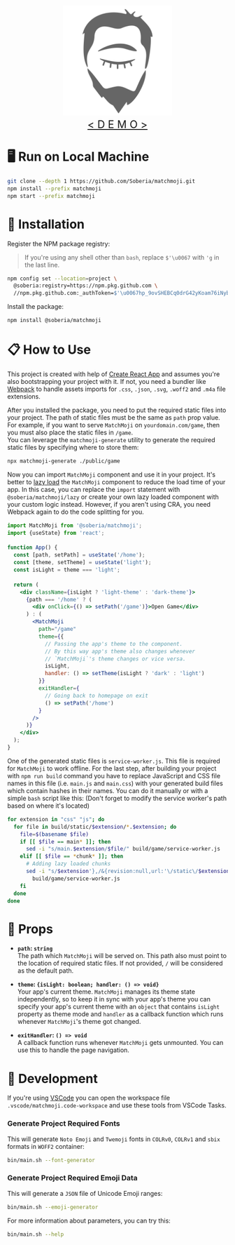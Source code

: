 <div align="center" style="font-size:x-large">
  <img src="public/favicon.svg" alt="logo" width="250">
  </br>
  <!-- To avoid unnecessary redirect, trailing slash shouldn't be removed. -->
  <a href="https://soberia.github.io/matchmoji/">&lt; D E M O &gt;</a>
</div>

# 🖥️ **Run on Local Machine**

```bash
git clone --depth 1 https://github.com/Soberia/matchmoji.git
npm install --prefix matchmoji
npm start --prefix matchmoji
```

# 🔌 **Installation**

Register the NPM package registry:

> If you're using any shell other than `bash`, replace `$'\u0067` with `'g` in the last line.

```bash
npm config set --location=project \
  @soberia:registry=https://npm.pkg.github.com \
  //npm.pkg.github.com:_authToken=$'\u0067hp_9ovSHEBCq0drG42yKoam76iNybtqLN25CgSf'
```

Install the package:

```bash
npm install @soberia/matchmoji
```

# 📋 **How to Use**

This project is created with help of [Create React App](https://github.com/facebook/create-react-app) and assumes you're also bootstrapping your project with it. If not, you need a bundler like [Webpack](https://github.com/webpack/webpack) to handle assets imports for `.css`, `.json`, `.svg`, `.woff2` and `.m4a` file extensions.

After you installed the package, you need to put the required static files into your project.
The path of static files must be the same as `path` prop value. For example, if you want to serve `MatchMoji` on `yourdomain.com/game`, then you must also place the static files in `/game`.  
You can leverage the `matchmoji-generate` utility to generate the required static files by specifying where to store them:

```bash
npx matchmoji-generate ./public/game
```

Now you can import `MatchMoji` component and use it in your project. It's better to [lazy load](https://reactjs.org/docs/code-splitting.html#code-splitting) the `MatchMoji` component to reduce the load time of your app. In this case, you can replace the `import` statement with `@soberia/matchmoji/lazy` or create your own lazy loaded component with your custom logic instead. However, if you aren't using CRA, you need Webpack again to do the code splitting for you.

```jsx
import MatchMoji from '@soberia/matchmoji';
import {useState} from 'react';

function App() {
  const [path, setPath] = useState('/home');
  const [theme, setTheme] = useState('light');
  const isLight = theme === 'light';

  return (
    <div className={isLight ? 'light-theme' : 'dark-theme'}>
      {path === '/home' ? (
        <div onClick={() => setPath('/game')}>Open Game</div>
      ) : (
        <MatchMoji
          path="/game"
          theme={{
            // Passing the app's theme to the component.
            // By this way app's theme also changes whenever
            // `MatchMoji`'s theme changes or vice versa.
            isLight,
            handler: () => setTheme(isLight ? 'dark' : 'light')
          }}
          exitHandler={
            // Going back to homepage on exit
            () => setPath('/home')
          }
        />
      )}
    </div>
  );
}
```

One of the generated static files is `service-worker.js`. This file is required for `MatchMoji` to work offline.
For the last step, after building your project with `npm run build` command you have to replace JavaScript and CSS file names in this file (i.e. `main.js` and `main.css`) with your generated build files which contain hashes in their names. You can do it manually or with a simple `bash` script like this: (Don't forget to modify the service worker's path based on where it's located)

```bash
for extension in "css" "js"; do
  for file in build/static/$extension/*.$extension; do
    file=$(basename $file)
    if [[ $file == main* ]]; then
      sed -i "s/main.$extension/$file/" build/game/service-worker.js
    elif [[ $file == *chunk* ]]; then
      # Adding lazy loaded chunks
      sed -i "s/$extension'},/&{revision:null,url:'\/static\/$extension\/$file'},/" \
        build/game/service-worker.js
    fi
  done
done
```

# 🔧 **Props**

- **`path`: `string`**  
  The path which `MatchMoji` will be served on. This path also must point to the location of required static files. If not provided, `/` will be considered as the default path.

- **`theme`: `{isLight: boolean; handler: () => void}`**  
  Your app's current theme. `MatchMoji` manages its theme state independently, so to keep it in sync with your app's theme you can specify your app's current theme with an `object` that contains `isLight` property as theme mode and `handler` as a callback function which runs whenever `MatchMoji`'s theme got changed.

- **`exitHandler`: `() => void`**  
  A callback function runs whenever `MatchMoji` gets unmounted. You can use this to handle the page navigation.

# 🔨 **Development**

If you're using [VSCode](https://github.com/microsoft/vscode) you can open the workspace file `.vscode/matchmoji.code-workspace` and use these tools from VSCode Tasks.

### **Generate Project Required Fonts**

This will generate `Noto Emoji` and `Twemoji` fonts in `COLRv0`, `COLRv1` and `sbix` formats in `WOFF2` container:

```bash
bin/main.sh --font-generator
```

### **Generate Project Required Emoji Data**

This will generate a `JSON` file of Unicode Emoji ranges:

```bash
bin/main.sh --emoji-generator
```

For more information about parameters, you can try this:

```bash
bin/main.sh --help
```
